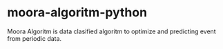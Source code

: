 # moora-algoritm-python
Moora Algoritm is data clasified algoritm to optimize and predicting event from periodic data.
